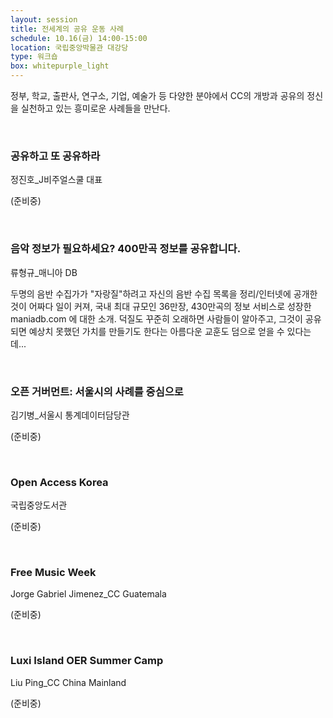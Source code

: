 ```yaml
---
layout: session
title: 전세계의 공유 운동 사례
schedule: 10.16(금) 14:00-15:00
location: 국립중앙박물관 대강당
type: 워크숍
box: whitepurple_light
---
```



정부, 학교, 출판사, 연구소, 기업, 예술가 등 다양한 분야에서 CC의 개방과 공유의 정신을 실천하고 있는 흥미로운 사례들을 만난다.

<br>


### 공유하고 또 공유하라

정진호_J비주얼스쿨 대표

(준비중)

<br>


### 음악 정보가 필요하세요? 400만곡 정보를 공유합니다.

류형규_매니아 DB

두명의 음반 수집가가 "자랑질"하려고 자신의 음반 수집 목록을 정리/인터넷에 공개한 것이 어짜다 일이 커져, 국내 최대 규모인 36만장, 430만곡의 정보 서비스로 성장한 maniadb.com 에 대한 소개. 덕질도 꾸준히 오래하면 사람들이 알아주고, 그것이 공유되면 예상치 못했던 가치를 만들기도 한다는 아름다운 교훈도 덤으로 얻을 수 있다는데...

<br>


### 오픈 거버먼트: 서울시의 사례를 중심으로

김기병_서울시 통계데이터담당관

(준비중)

<br>


### Open Access Korea

국립중앙도서관

(준비중)

<br>


### Free Music Week

Jorge Gabriel Jimenez_CC Guatemala

(준비중)

<br>

### Luxi Island OER Summer Camp

Liu Ping_CC China Mainland

(준비중)

<br>


